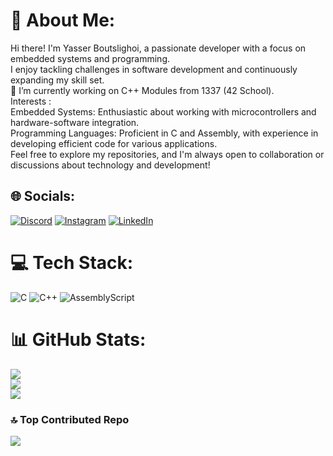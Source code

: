 # 💫 About Me:
Hi there! I'm Yasser Boutslighoi, a passionate developer with a focus on embedded systems and programming.<br>I enjoy tackling challenges in software development and continuously expanding my skill set.<br>🔭 I’m currently working on C++ Modules from 1337 (42 School).<br>Interests :<br>Embedded Systems: Enthusiastic about working with microcontrollers and hardware-software integration.<br>Programming Languages: Proficient in C and Assembly, with experience in developing efficient code for various applications.<br>Feel free to explore my repositories, and I'm always open to collaboration or discussions about technology and development!


## 🌐 Socials:
[![Discord](https://img.shields.io/badge/Discord-%237289DA.svg?logo=discord&logoColor=white)](https://discord.gg/https://discordapp.com/users/03yasser) [![Instagram](https://img.shields.io/badge/Instagram-%23E4405F.svg?logo=Instagram&logoColor=white)](https://instagram.com/yasser.bouts) [![LinkedIn](https://img.shields.io/badge/LinkedIn-%230077B5.svg?logo=linkedin&logoColor=white)](https://linkedin.com/in/yasser-boutslighoi) 

# 💻 Tech Stack:
![C](https://img.shields.io/badge/c-%2300599C.svg?style=for-the-badge&logo=c&logoColor=white) ![C++](https://img.shields.io/badge/c++-%2300599C.svg?style=for-the-badge&logo=c%2B%2B&logoColor=white) ![AssemblyScript](https://img.shields.io/badge/assembly%20script-%23000000.svg?style=for-the-badge&logo=assemblyscript&logoColor=white)
# 📊 GitHub Stats:
![](https://github-readme-stats.vercel.app/api?username=03yasser&theme=dark&hide_border=false&include_all_commits=false&count_private=false)<br/>
![](https://github-readme-streak-stats.herokuapp.com/?user=03yasser&theme=dark&hide_border=false)<br/>
![](https://github-readme-stats.vercel.app/api/top-langs/?username=03yasser&theme=dark&hide_border=false&include_all_commits=false&count_private=false&layout=compact)

### 🔝 Top Contributed Repo
![](https://github-contributor-stats.vercel.app/api?username=03yasser&limit=5&theme=dark&combine_all_yearly_contributions=true)

<!-- Proudly created with GPRM ( https://gprm.itsvg.in ) -->
